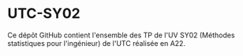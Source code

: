 # UTC-SY02

Ce dépôt GitHub contient l'ensemble des TP de l'UV SY02 (Méthodes statistiques pour l'ingénieur) de l'UTC réalisée en A22.


